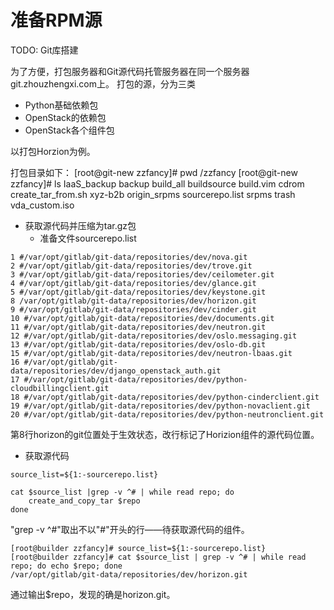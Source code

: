 # 准备RPM源


TODO:
Git库搭建











为了方便，打包服务器和Git源代码托管服务器在同一个服务器git.zhouzhengxi.com上。
打包的源，分为三类
* Python基础依赖包
* OpenStack的依赖包
* OpenStack各个组件包


以打包Horzion为例。

打包目录如下：
[root@git-new zzfancy]# pwd
/zzfancy
[root@git-new zzfancy]# ls
IaaS_backup  backup  build_all  buildsource  build.vim  cdrom  create_tar_from.sh  xyz-b2b  origin_srpms  sourcerepo.list  srpms  trash  vda_custom.iso

* 获取源代码并压缩为tar.gz包
  * 准备文件sourcerepo.list
```
1 #/var/opt/gitlab/git-data/repositories/dev/nova.git
2 #/var/opt/gitlab/git-data/repositories/dev/trove.git
3 #/var/opt/gitlab/git-data/repositories/dev/ceilometer.git
4 #/var/opt/gitlab/git-data/repositories/dev/glance.git
5 #/var/opt/gitlab/git-data/repositories/dev/keystone.git
8 /var/opt/gitlab/git-data/repositories/dev/horizon.git
9 #/var/opt/gitlab/git-data/repositories/dev/cinder.git
10 #/var/opt/gitlab/git-data/repositories/dev/documents.git
11 #/var/opt/gitlab/git-data/repositories/dev/neutron.git
12 #/var/opt/gitlab/git-data/repositories/dev/oslo.messaging.git
13 #/var/opt/gitlab/git-data/repositories/dev/oslo-db.git
15 #/var/opt/gitlab/git-data/repositories/dev/neutron-lbaas.git
16 #/var/opt/gitlab/git-data/repositories/dev/django_openstack_auth.git
17 #/var/opt/gitlab/git-data/repositories/dev/python-cloudbillingclient.git
18 #/var/opt/gitlab/git-data/repositories/dev/python-cinderclient.git
19 #/var/opt/gitlab/git-data/repositories/dev/python-novaclient.git
20 #/var/opt/gitlab/git-data/repositories/dev/python-neutronclient.git
```
第8行horizon的git位置处于生效状态，改行标记了Horizion组件的源代码位置。
  * 获取源代码
```
source_list=${1:-sourcerepo.list}

cat $source_list |grep -v ^# | while read repo; do
    create_and_copy_tar $repo
done 
```
"grep -v ^#"取出不以"#"开头的行——待获取源代码的组件。
```
[root@builder zzfancy]# source_list=${1:-sourcerepo.list}
[root@builder zzfancy]# cat $source_list | grep -v ^# | while read repo; do echo $repo; done
/var/opt/gitlab/git-data/repositories/dev/horizon.git
```
通过输出$repo，发现的确是horizon.git。






























